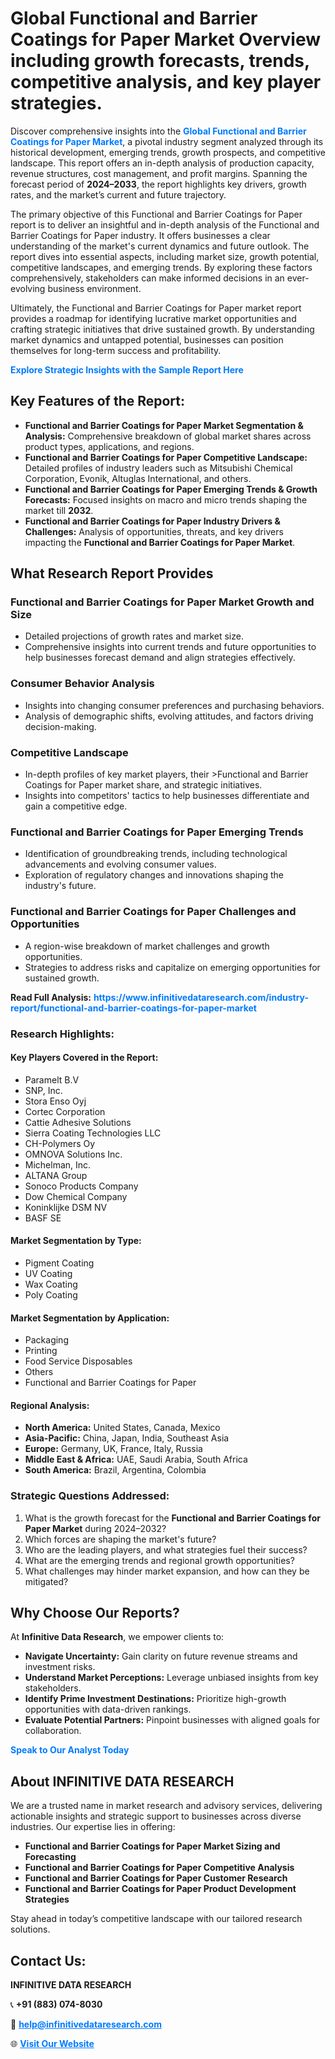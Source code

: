 <h1>Global Functional and Barrier Coatings for Paper Market Overview including growth forecasts, trends, competitive analysis, and key player strategies.</h1>
<p>
Discover comprehensive insights into the 
<a href="https://www.infinitivedataresearch.com/industry-report/functional-and-barrier-coatings-for-paper-market" rel="dofollow" style="color: #007BFF; text-decoration: none;"><strong>Global Functional and Barrier Coatings for Paper Market</strong></a>, a pivotal industry segment analyzed through its historical development, emerging trends, growth prospects, and competitive landscape. This report offers an in-depth analysis of production capacity, revenue structures, cost management, and profit margins. Spanning the forecast period of <strong>2024–2033</strong>, the report highlights key drivers, growth rates, and the market’s current and future trajectory.
</p>
<p>
The primary objective of this Functional and Barrier Coatings for Paper report is to deliver an insightful and in-depth analysis of the Functional and Barrier Coatings for Paper industry. It offers businesses a clear understanding of the market's current dynamics and future outlook. The report dives into essential aspects, including market size, growth potential, competitive landscapes, and emerging trends. By exploring these factors comprehensively, stakeholders can make informed decisions in an ever-evolving business environment.
</p>
<p>
Ultimately, the Functional and Barrier Coatings for Paper market report provides a roadmap for identifying lucrative market opportunities and crafting strategic initiatives that drive sustained growth. By understanding market dynamics and untapped potential, businesses can position themselves for long-term success and profitability.
</p>
<p>
<a href="https://www.infinitivedataresearch.com/request-sample/reportId=104270" style="color: #007BFF; text-decoration: none;"><strong>Explore Strategic Insights with the Sample Report Here</strong></a>
</p>

<h2>Key Features of the Report:</h2>
<ul>
<li><strong>Functional and Barrier Coatings for Paper Market Segmentation & Analysis:</strong> Comprehensive breakdown of global market shares across product types, applications, and regions.</li>
<li><strong>Functional and Barrier Coatings for Paper Competitive Landscape:</strong> Detailed profiles of industry leaders such as Mitsubishi Chemical Corporation, Evonik, Altuglas International, and others.</li>
<li><strong>Functional and Barrier Coatings for Paper Emerging Trends & Growth Forecasts:</strong> Focused insights on macro and micro trends shaping the market till <strong>2032</strong>.</li>
<li><strong>Functional and Barrier Coatings for Paper Industry Drivers & Challenges:</strong> Analysis of opportunities, threats, and key drivers impacting the <strong>Functional and Barrier Coatings for Paper Market</strong>.</li>
</ul>

<h2>What Research Report Provides</h2>
<h3>Functional and Barrier Coatings for Paper Market Growth and Size</h3>
<ul>
<li>Detailed projections of growth rates and market size.</li>
<li>Comprehensive insights into current trends and future opportunities to help businesses forecast demand and align strategies effectively.</li>
</ul>

<h3>Consumer Behavior Analysis</h3>
<ul>
<li>Insights into changing consumer preferences and purchasing behaviors.</li>
<li>Analysis of demographic shifts, evolving attitudes, and factors driving decision-making.</li>
</ul>

<h3>Competitive Landscape</h3>
<ul>
<li>In-depth profiles of key market players, their >Functional and Barrier Coatings for Paper market share, and strategic initiatives.</li>
<li>Insights into competitors' tactics to help businesses differentiate and gain a competitive edge.</li>
</ul>

<h3>Functional and Barrier Coatings for Paper Emerging Trends</h3>
<ul>
<li>Identification of groundbreaking trends, including technological advancements and evolving consumer values.</li>
<li>Exploration of regulatory changes and innovations shaping the industry's future.</li>
</ul>

<h3>Functional and Barrier Coatings for Paper Challenges and Opportunities</h3>
<ul>
<li>A region-wise breakdown of market challenges and growth opportunities.</li>
<li>Strategies to address risks and capitalize on emerging opportunities for sustained growth.</li>
</ul>
<p><strong>Read Full Analysis:</strong> <a href="https://www.infinitivedataresearch.com/industry-report/functional-and-barrier-coatings-for-paper-market" rel="dofollow" style="color: #007BFF; text-decoration: none;"><strong>https://www.infinitivedataresearch.com/industry-report/functional-and-barrier-coatings-for-paper-market</strong></a></p>
<h3>Research Highlights:</h3>
<h4>Key Players Covered in the Report:</h4>
<ul><li>Paramelt B.V</li><li>SNP, Inc.</li><li>Stora Enso Oyj</li><li>Cortec Corporation</li><li>Cattie Adhesive Solutions</li><li>Sierra Coating Technologies LLC</li><li>CH-Polymers Oy</li><li>OMNOVA Solutions Inc.</li><li>Michelman, Inc.</li><li>ALTANA Group</li><li>Sonoco Products Company</li><li>Dow Chemical Company</li><li>Koninklijke DSM NV</li><li>BASF SE</li></ul>
<h4>Market Segmentation by Type:</h4>
<ul><li>Pigment Coating</li><li>UV Coating</li><li>Wax Coating</li><li>Poly Coating</li></ul>
<h4>Market Segmentation by Application:</h4>
<ul><li>Packaging</li><li>Printing</li><li>Food Service Disposables</li><li>Others</li><li>Functional and Barrier Coatings for Paper</li></ul>

<h4>Regional Analysis:</h4>
<ul>
<li><strong>North America:</strong> United States, Canada, Mexico</li>
<li><strong>Asia-Pacific:</strong> China, Japan, India, Southeast Asia</li>
<li><strong>Europe:</strong> Germany, UK, France, Italy, Russia</li>
<li><strong>Middle East & Africa:</strong> UAE, Saudi Arabia, South Africa</li>
<li><strong>South America:</strong> Brazil, Argentina, Colombia</li>
</ul>

<h3>Strategic Questions Addressed:</h3>
<ol>
<li>What is the growth forecast for the <strong>Functional and Barrier Coatings for Paper Market</strong> during 2024–2032?</li>
<li>Which forces are shaping the market's future?</li>
<li>Who are the leading players, and what strategies fuel their success?</li>
<li>What are the emerging trends and regional growth opportunities?</li>
<li>What challenges may hinder market expansion, and how can they be mitigated?</li>
</ol>

<h2>Why Choose Our Reports?</h2>
<p>At <strong>Infinitive Data Research</strong>, we empower clients to:</p>
<ul>
<li><strong>Navigate Uncertainty:</strong> Gain clarity on future revenue streams and investment risks.</li>
<li><strong>Understand Market Perceptions:</strong> Leverage unbiased insights from key stakeholders.</li>
<li><strong>Identify Prime Investment Destinations:</strong> Prioritize high-growth opportunities with data-driven rankings.</li>
<li><strong>Evaluate Potential Partners:</strong> Pinpoint businesses with aligned goals for collaboration.</li>
</ul>
<p><a href="https://www.infinitivedataresearch.com/industry-report/functional-and-barrier-coatings-for-paper-market" rel="dofollow" style="color: #007BFF; text-decoration: none;"><strong>Speak to Our Analyst Today</strong></a></p>

<h2>About INFINITIVE DATA RESEARCH</h2>
<p>We are a trusted name in market research and advisory services, delivering actionable insights and strategic support to businesses across diverse industries. Our expertise lies in offering:</p>
<ul>
<li><strong>Functional and Barrier Coatings for Paper Market Sizing and Forecasting</strong></li>
<li><strong>Functional and Barrier Coatings for Paper Competitive Analysis</strong></li>
<li><strong>Functional and Barrier Coatings for Paper Customer Research</strong></li>
<li><strong>Functional and Barrier Coatings for Paper Product Development Strategies</strong></li>
</ul>
<p>Stay ahead in today’s competitive landscape with our tailored research solutions.</p>

<h2>Contact Us:</h2>
<p><strong>INFINITIVE DATA RESEARCH</strong></p>
<p>📞 <strong>+91 (883) 074-8030</strong></p>
<p>📧 <strong><a href="mailto:help@infinitivedataresearch.com" style="color: #007BFF;">help@infinitivedataresearch.com</a></strong></p>
<p>🌐 <strong><a href="https://www.infinitivedataresearch.com" rel="dofollow" style="color: #007BFF;">Visit Our Website</a></strong></p>